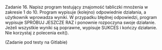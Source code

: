 Zadanie 16.
Napisz program testujący znajomość tabliczki mnożenia w zakresie 1 do 10. Program wypisuje (kolejno) odpowiednie działania, a użytkownik wprowadza wyniki. W przypadku błędnej odpowiedzi, program wypisuje SPRÓBUJ JESZCZE RAZ i ponownie rozpoczyna swoje działanie. Jeżeli wszystkie wyniki są poprawne, wypisuje SUKCES i kończy działanie. Nie korzystaj z polecenia exit().

(Zadanie pod testy na Gitlabie)

